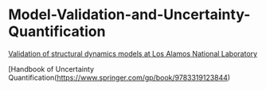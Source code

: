 # Model-Validation-and-Uncertainty-Quantification

[Validation of structural dynamics models at Los Alamos National Laboratory](https://doi.org/10.2514/6.2000-1437)

[Handbook of Uncertainty Quantification(https://www.springer.com/gp/book/9783319123844)
  
  
